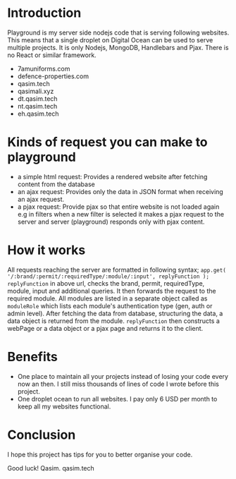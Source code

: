 # Introduction
Playground is my server side nodejs code that is serving following websites. This means that a single droplet on Digital Ocean can be used to serve multiple projects. It is only Nodejs, MongoDB, Handlebars and Pjax. There is no React or similar framework.
- 7amuniforms.com
- defence-properties.com
- qasim.tech
- qasimali.xyz
- dt.qasim.tech
- nt.qasim.tech
- eh.qasim.tech

# Kinds of request you can make to playground
- a simple html request: Provides a rendered website after fetching content from the database 
- an ajax request: Provides only the data in JSON format when receiving an ajax request.
- a pjax request: Provide pjax so that entire website is not loaded again e.g in filters when a new filter is selected it makes a pjax request to the server and server (playground) responds only with pjax content.

# How it works
All requests reaching the server are formatted in following syntax;
`app.get(  '/:brand/:permit/:requiredType/:module/:input', replyFunction );`
`replyFunction` in above url, checks the brand, permit, requiredType, module, input and additional queries. 
It then forwards the request to the required module. 
All modules are listed in a separate object called as `moduleRole` which lists each module's authentication type (gen, auth or admin level).
After fetching the data from database, structuring the data, a data object is returned from the module.
`replyFunction` then constructs a webPage or a data object or a pjax page and returns it to the client.

# Benefits
- One place to maintain all your projects instead of losing your code every now an then. I still miss thousands of lines of code I wrote before this project.
- One droplet ocean to run all websites. I pay only 6 USD per month to keep all my websites functional.

# Conclusion
I hope this project has tips for you to better organise your code.

Good luck!
Qasim.
qasim.tech
